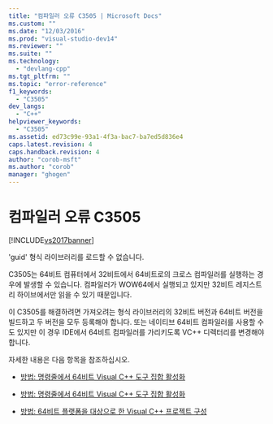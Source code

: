 ```yaml
---
title: "컴파일러 오류 C3505 | Microsoft Docs"
ms.custom: ""
ms.date: "12/03/2016"
ms.prod: "visual-studio-dev14"
ms.reviewer: ""
ms.suite: ""
ms.technology: 
  - "devlang-cpp"
ms.tgt_pltfrm: ""
ms.topic: "error-reference"
f1_keywords: 
  - "C3505"
dev_langs: 
  - "C++"
helpviewer_keywords: 
  - "C3505"
ms.assetid: ed73c99e-93a1-4f3a-bac7-ba7ed5d836e4
caps.latest.revision: 4
caps.handback.revision: 4
author: "corob-msft"
ms.author: "corob"
manager: "ghogen"
---
```

# 컴파일러 오류 C3505
[!INCLUDE[vs2017banner](../../assembler/inline/includes/vs2017banner.md)]

'guid' 형식 라이브러리를 로드할 수 없습니다.  
  
 C3505는 64비트 컴퓨터에서 32비트에서 64비트로의 크로스 컴파일러를 실행하는 경우에 발생할 수 있습니다. 컴파일러가 WOW64에서 실행되고 있지만 32비트 레지스트리 하이브에서만 읽을 수 있기 때문입니다.  
  
 이 C3505를 해결하려면 가져오려는 형식 라이브러리의 32비트 버전과 64비트 버전을 빌드하고 두 버전을 모두 등록해야 합니다.  또는 네이티브 64비트 컴파일러를 사용할 수도 있지만 이 경우 IDE에서 64비트 컴파일러를 가리키도록 VC\+\+ 디렉터리를 변경해야 합니다.  
  
 자세한 내용은 다음 항목을 참조하십시오.  
  
-   [방법: 명령줄에서 64비트 Visual C\+\+ 도구 집합 활성화](../../build/how-to-enable-a-64-bit-visual-cpp-toolset-on-the-command-line.md)  
  
-   [방법: 명령줄에서 64비트 Visual C\+\+ 도구 집합 활성화](../../build/how-to-enable-a-64-bit-visual-cpp-toolset-on-the-command-line.md)  
  
-   [방법: 64비트 플랫폼을 대상으로 한 Visual C\+\+ 프로젝트 구성](../../build/how-to-configure-visual-cpp-projects-to-target-64-bit-platforms.md)